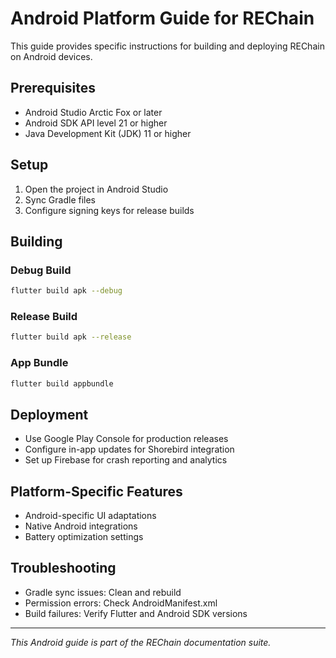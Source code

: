 # Android Platform Guide for REChain

This guide provides specific instructions for building and deploying REChain on Android devices.

## Prerequisites

- Android Studio Arctic Fox or later
- Android SDK API level 21 or higher
- Java Development Kit (JDK) 11 or higher

## Setup

1. Open the project in Android Studio
2. Sync Gradle files
3. Configure signing keys for release builds

## Building

### Debug Build
```bash
flutter build apk --debug
```

### Release Build
```bash
flutter build apk --release
```

### App Bundle
```bash
flutter build appbundle
```

## Deployment

- Use Google Play Console for production releases
- Configure in-app updates for Shorebird integration
- Set up Firebase for crash reporting and analytics

## Platform-Specific Features

- Android-specific UI adaptations
- Native Android integrations
- Battery optimization settings

## Troubleshooting

- Gradle sync issues: Clean and rebuild
- Permission errors: Check AndroidManifest.xml
- Build failures: Verify Flutter and Android SDK versions

---

*This Android guide is part of the REChain documentation suite.*

